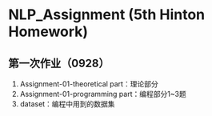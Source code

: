 # NLP_Assignment (5th Hinton Homework)

## 第一次作业（0928）

1.  Assignment-01-theoretical part：理论部分
2.  Assignment-01-programming part：编程部分1~3题
3.  dataset：编程中用到的数据集

